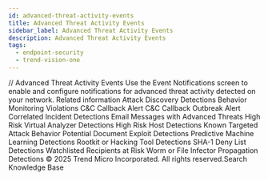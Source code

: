 ```yaml
---
id: advanced-threat-activity-events
title: Advanced Threat Activity Events
sidebar_label: Advanced Threat Activity Events
description: Advanced Threat Activity Events
tags:
  - endpoint-security
  - trend-vision-one
---
```


/*<![CDATA[*/ $('#title').html($('meta[name=map-description]').attr('content')); /*]]>*/ Advanced Threat Activity Events Use the Event Notifications screen to enable and configure notifications for advanced threat activity detected on your network. Related information Attack Discovery Detections Behavior Monitoring Violations C&C Callback Alert C&C Callback Outbreak Alert Correlated Incident Detections Email Messages with Advanced Threats High Risk Virtual Analyzer Detections High Risk Host Detections Known Targeted Attack Behavior Potential Document Exploit Detections Predictive Machine Learning Detections Rootkit or Hacking Tool Detections SHA-1 Deny List Detections Watchlisted Recipients at Risk Worm or File Infector Propagation Detections © 2025 Trend Micro Incorporated. All rights reserved.Search Knowledge Base